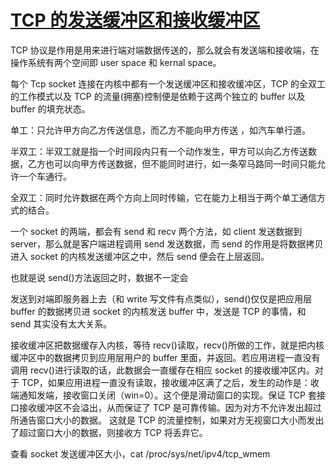 # [TCP 的发送缓冲区和接收缓冲区](https://www.cnblogs.com/saryli/p/9821058.html)

TCP 协议是作用是用来进行端对端数据传送的，那么就会有发送端和接收端，在操作系统有两个空间即 user space 和 kernal space。

每个 Tcp socket 连接在内核中都有一个发送缓冲区和接收缓冲区，TCP 的全双工的工作模式以及 TCP 的流量(拥塞)控制便是依赖于这两个独立的 buffer 以及 buffer 的填充状态。

单工：只允许甲方向乙方传送信息，而乙方不能向甲方传送 ，如汽车单行道。

半双工：半双工就是指一个时间段内只有一个动作发生，甲方可以向乙方传送数据，乙方也可以向甲方传送数据，但不能同时进行，如一条窄马路同一时间只能允许一个车通行。

全双工：同时允许数据在两个方向上同时传输，它在能力上相当于两个单工通信方式的结合。

一个 socket 的两端，都会有 send 和 recv 两个方法，如 client 发送数据到 server，那么就是客户端进程调用 send 发送数据，而 send 的作用是将数据拷贝进入 socket 的内核发送缓冲区之中，然后 send 便会在上层返回。

也就是说 send()方法返回之时，数据不一定会

发送到对端即服务器上去（和 write 写文件有点类似），send()仅仅是把应用层 buffer 的数据拷贝进 socket 的内核发送 buffer 中，发送是 TCP 的事情，和 send 其实没有太大关系。

接收缓冲区把数据缓存入内核，等待 recv()读取，recv()所做的工作，就是把内核缓冲区中的数据拷贝到应用层用户的 buffer 里面，并返回。若应用进程一直没有调用 recv()进行读取的话，此数据会一直缓存在相应 socket 的接收缓冲区内。对于 TCP，如果应用进程一直没有读取，接收缓冲区满了之后，发生的动作是：收端通知发端，接收窗口关闭（win=0）。这个便是滑动窗口的实现。保证 TCP 套接口接收缓冲区不会溢出，从而保证了 TCP 是可靠传输。因为对方不允许发出超过所通告窗口大小的数据。 这就是 TCP 的流量控制，如果对方无视窗口大小而发出了超过窗口大小的数据，则接收方 TCP 将丢弃它。

查看 socket 发送缓冲区大小，cat /proc/sys/net/ipv4/tcp_wmem
